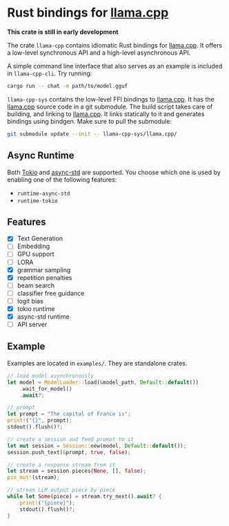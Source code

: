 
# Rust bindings for [llama.cpp][1]

**This crate is still in early development**

The crate `llama-cpp` contains idiomatic Rust bindings for [llama.cpp][1].
It offers a low-level synchronous API and a high-level asynchronous API.

A simple command line interface that also serves as an example is included in `llama-cpp-cli`. Try running:

```bash
cargo run -- chat -m path/to/model.gguf
```

`llama-cpp-sys` contains the low-level FFI bindings to [llama.cpp][1]. It has the [llama.cpp][1] source code in a git submodule.
The build script takes care of building, and linking to [llama.cpp][1]. It links statically to it and generates bindings using bindgen.
Make sure to pull the submodule:

```bash
git submodule update --init -- llama-cpp-sys/llama.cpp/
```

## Async Runtime

Both [Tokio][2] and [async-std][3] are supported. You choose which one is used by enabling one of the following features:

 - `runtime-async-std`
 - `runtime-tokio`

## Features

 - [x] Text Generation
 - [ ] Embedding
 - [ ] GPU support
 - [ ] LORA
 - [x] grammar sampling
 - [x] repetition penalties
 - [ ] beam search
 - [ ] classifier free guidance
 - [ ] logit bias
 - [x] tokio runtime
 - [x] async-std runtime
 - [ ] API server

## Example

Examples are located in `examples/`. They are standalone crates.

```rust
// load model asynchronously
let model = ModelLoader::load(&model_path, Default::default())
    .wait_for_model()
    .await?;

// prompt
let prompt = "The capital of France is";
print!("{}", prompt);
stdout().flush()?;

// create a session and feed prompt to it
let mut session = Session::new(model, Default::default());
session.push_text(&prompt, true, false);

// create a response stream from it
let stream = session.pieces(None, [], false);
pin_mut!(stream);

// stream LLM output piece by piece
while let Some(piece) = stream.try_next().await? {
    print!("{piece}");
    stdout().flush()?;
}
```

[1]: https://github.com/ggerganov/llama.cpp
[2]: https://tokio.rs/
[3]: https://async.rs/